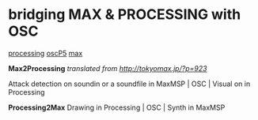# bridging MAX & PROCESSING with OSC 


[processing](http://processing.org/) 
[oscP5](http://www.sojamo.de/libraries/oscP5/index.html) 
[max](http://www.cycling74.com)


**Max2Processing**
*translated from http://tokyomax.jp/?p=923*

Attack detection on soundin or a soundfile in MaxMSP 
	 |
	OSC
	 |
Visual on in Processing


**Processing2Max**
Drawing in Processing
	 |
	OSC
	 |
Synth in MaxMSP

